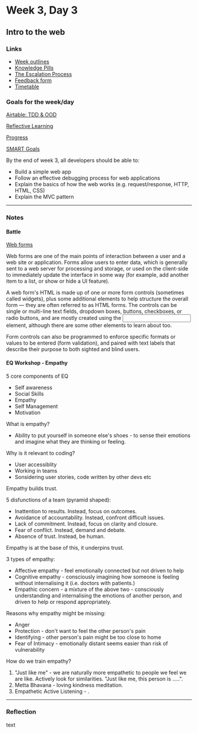 # Week 3, Day 3
## Intro to the web

### Links

* [Week outlines](https://github.com/makersacademy/course/blob/master/week_outlines.md)
* [Knowledge Pills](https://github.com/makersacademy/course/blob/master/pills.md)
* [The Escalation Process](https://github.com/makersacademy/course/blob/29a5e4a3c1776d32eda8f3ee55edc1dd124b05ba/pills/escalation_process.md)
* [Feedback form](https://docs.google.com/forms/d/1dr6yUt7M2HJyDEnMoqjuNpew3mUgFQUp79WQbT7wv68/edit)
* [Timetable](https://airtable.com/shr9ia7PTZfhGxXQa/tblU9M74TCpg89oGC)

### Goals for the week/day

[Airtable: TDD & OOD](https://airtable.com/shrr9VqhGBzPyfa7E/tblokmw6yNUO75ge6)

[Reflective Learning](https://github.com/makersacademy/course/blob/master/goals/reflective_learning.md)

[Progress](https://github.com/makersacademy/course/blob/master/goals/progress_insight.md)

[SMART Goals](https://docs.google.com/document/d/1Tcw_8OuOSXArP8Wr7X1jywWDV8NW_LzYmFawUCBYIZ8/edit)

By the end of week 3, all developers should be able to:

* Build a simple web app
* Follow an effective debugging process for web applications
* Explain the basics of how the web works (e.g. request/response, HTTP, HTML, CSS)
* Explain the MVC pattern

---

### Notes

#### Battle

[Web forms](https://developer.mozilla.org/en-US/docs/Learn/Forms/Your_first_form)

Web forms are one of the main points of interaction between a user and a web site or application. Forms allow users to enter data, which is generally sent to a web server for processing and storage, or used on the client-side to immediately update the interface in some way (for example, add another item to a list, or show or hide a UI feature).

A web form's HTML is made up of one or more form controls (sometimes called widgets), plus some additional elements to help structure the overall form — they are often referred to as HTML forms. The controls can be single or multi-line text fields, dropdown boxes, buttons, checkboxes, or radio buttons, and are mostly created using the <input> element, although there are some other elements to learn about too.

Form controls can also be programmed to enforce specific formats or values to be entered (form validation), and paired with text labels that describe their purpose to both sighted and blind users.

#### EQ Workshop - Empathy

5 core components of EQ

* Self awareness
* Social Skills
* Empathy
* Self Management
* Motivation

What is empathy?

* Ability to put yourself in someone else's shoes - to sense their emotions and imagine what they are thinking or feeling.

Why is it relevant to coding?

* User accessiblity
* Working in teams
* Sonsidering user stories, code written by other devs etc

Empathy builds trust.

5 disfunctions of a team (pyramid shaped):

* Inattention to results. Instead, focus on outcomes.
* Avoidance of accountability. Instead, confront difficult issues.
* Lack of commitment. Instead, focus on clarity and closure.
* Fear of conflict. Instead, demand and debate.
* Absence of trust. Instead, be human.

Empathy is at the base of this, it underpins trust.

3 types of empathy:

* Affective empathy - feel emotionally connected but not driven to help
* Cognitive empathy - consciously imagining how someone is feeling without internalising it (i.e. doctors with patients.)
* Empathic concern - a mixture of the above two - consciously understanding and internalising the emotions of another person, and driven to help or respond appropriately.

Reasons why empathy might be missing:

* Anger
* Protection - don't want to feel the other person's pain
* Identifying - other person's pain might be too close to home
* Fear of Intimacy - emotionally distant seems easier than risk of vulnerability

How do we train empathy?

1. "Just like me" - we are naturally more empathetic to people we feel we are like. Actively look for similarities. "Just like me, this person is .....".
2. Metta Bhavana - loving kindness meditation.
3. Empathetic Active Listening - .

---

### Reflection

text
